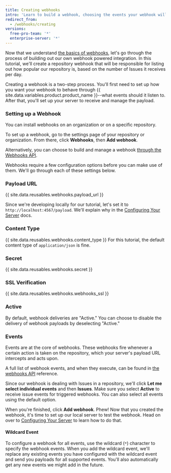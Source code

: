 ```yaml
---
title: Creating webhooks
intro: 'Learn to build a webhook, choosing the events your webhook will listen for on {{ site.data.variables.product.prodname_dotcom }} and how to set up a server to receive and manage the webhook payload.'
redirect_from:
  - /webhooks/creating
versions:
  free-pro-team: '*'
  enterprise-server: '*'
---
```




Now that we understand [the basics of webhooks][webhooks-overview], let's go through the process of building out our own webhook powered integration. In this tutorial, we'll create a repository webhook that will be responsible for listing out how popular our repository is, based on the number of Issues it receives per day.

Creating a webhook is a two-step process. You'll first need to set up how you want your webhook to behave through {{ site.data.variables.product.product_name }}--what events should it listen to. After that, you'll set up your server to receive and manage the payload.

### Setting up a Webhook

You can install webhooks on an organization or on a specific repository.

To set up a webhook, go to the settings page of your repository or organization. From there, click **Webhooks**, then **Add webhook**.

Alternatively, you can choose to build and manage a webhook [through the Webhooks API][webhook-api].

Webhooks require a few configuration options before you can make use of them. We'll go through each of these settings below.

### Payload URL

{{ site.data.reusables.webhooks.payload_url }}

Since we're developing locally for our tutorial, let's set it to `http://localhost:4567/payload`. We'll explain why in the [Configuring Your Server](/webhooks/configuring/) docs.

### Content Type

{{ site.data.reusables.webhooks.content_type }} For this tutorial, the default content type of `application/json` is fine.

### Secret

{{ site.data.reusables.webhooks.secret }}

### SSL Verification

{{ site.data.reusables.webhooks.webhooks_ssl }}

### Active

By default, webhook deliveries are "Active." You can choose to disable the delivery of webhook payloads by deselecting "Active."

### Events

Events are at the core of webhooks. These webhooks fire whenever a certain action is taken on the repository, which your server's payload URL intercepts and acts upon.

A full list of webhook events, and when they execute, can be found in [the webhooks API][hooks-api] reference.

Since our webhook is dealing with Issues in a repository, we'll click **Let me select individual events** and then **Issues**. Make sure you select **Active** to receive issue events for triggered webhooks. You can also select all events using the default option.

When you're finished, click **Add webhook**. Phew! Now that you created the webhook, it's time to set up our local server to test the webhook. Head on over to [Configuring Your Server](/webhooks/configuring/) to learn how to do that.

#### Wildcard Event

To configure a webhook for all events, use the wildcard (`*`) character to specify the webhook events. When you add the wildcard event, we'll replace any existing events you have configured with the wildcard event and send you payloads for all supported events. You'll also automatically get any new events we might add in the future.

[webhooks-overview]: /webhooks/
[webhook-api]: /v3/repos/hooks/
[hooks-api]: /webhooks/#events

